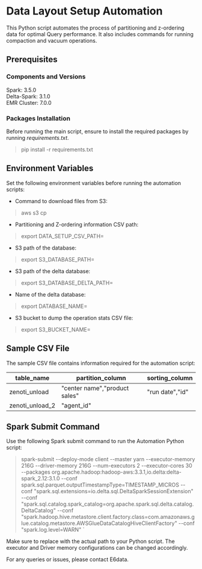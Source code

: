# Data Layout Setup Automation

This Python script automates the process of partitioning and z-ordering data for optimal Query performance. It also includes commands for running compaction and vacuum operations.

## Prerequisites
### Components and Versions
Spark: 3.5.0 \
Delta-Spark: 3.1.0 \
EMR Cluster: 7.0.0

### Packages Installation

Before running the main script, ensure to install the required packages by running *requirements.txt*.

> pip install -r requirements.txt

## Environment Variables
Set the following environment variables before running the automation scripts:

* Command to download files from S3:
> aws s3 cp <S3-Path> <Destination-Path>

* Partitioning and Z-ordering information CSV path:
> export DATA_SETUP_CSV_PATH=<Path-to-python-script>

* S3 path of the database:
> export S3_DATABASE_PATH=<S3-path-of-database>

* S3 path of the delta database:
> export S3_DATABASE_DELTA_PATH=<S3-path-of-delta-database>

* Name of the delta database:
> export DATABASE_NAME=<Database-name>

* S3 bucket to dump the operation stats CSV file:
> export S3_BUCKET_NAME=<S3-bucket-name>

## Sample CSV File
The sample CSV file contains information required for the automation script:

| table_name      | partition_column              | sorting_column  |
|-----------------|-------------------------------|-----------------|
| zenoti_unload   | "center name","product sales" | "run date","id" |
| zenoti_unload_2 | "agent_id"                    |

## Spark Submit Command
Use the following Spark submit command to run the Automation Python script:

> spark-submit --deploy-mode client --master yarn --executor-memory 216G --driver-memory 216G --num-executors 2 --executor-cores 30 --packages org.apache.hadoop:hadoop-aws:3.3.1,io.delta:delta-spark_2.12:3.1.0  --conf spark.sql.parquet.outputTimestampType=TIMESTAMP_MICROS --conf "spark.sql.extensions=io.delta.sql.DeltaSparkSessionExtension" --conf "spark.sql.catalog.spark_catalog=org.apache.spark.sql.delta.catalog.DeltaCatalog" --conf "spark.hadoop.hive.metastore.client.factory.class=com.amazonaws.glue.catalog.metastore.AWSGlueDataCatalogHiveClientFactory" --conf "spark.log.level=WARN" <path-to-python-script>`

Make sure to replace <path-to-python-script> with the actual path to your Python script.
The executor and Driver memory configurations can be changed accordingly.

For any queries or issues, please contact E6data.
